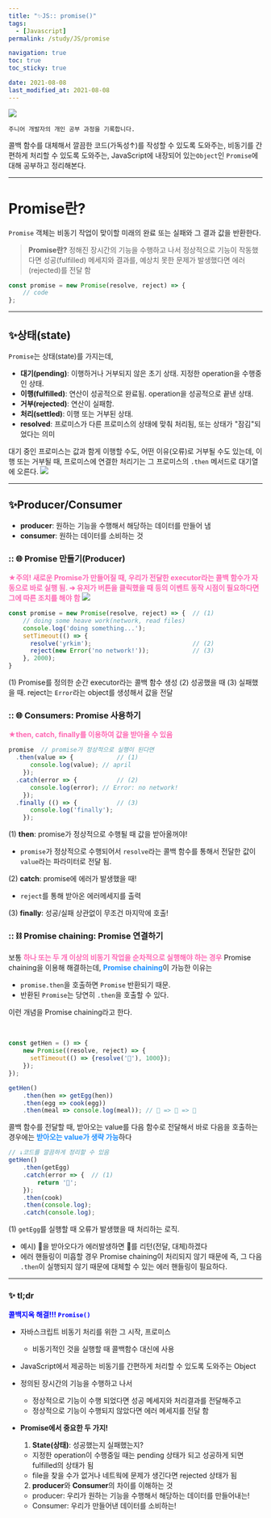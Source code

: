 ```yaml
---
title: "✨JS:: promise()"
tags:
  - [Javascript]
permalink: /study/JS/promise

navigation: true
toc: true
toc_sticky: true

date: 2021-08-08
last_modified_at: 2021-08-08
---
```


![](https://media.vlpt.us/images/april_5/post/0aa0ff89-a30b-4001-962e-e61626d72573/promise.png)


`주니어 개발자의 개인 공부 과정을 기록합니다.`

콜백 함수를 대체해서 깔끔한 코드(가독성↑)를 작성할 수 있도록 도와주는,
비동기를 간편하게 처리할 수 있도록 도와주는, 
JavaScript에 내장되어 있는`Object`인 `Promise`에 대해 공부하고 정리해본다.

---
# Promise란?
`Promise` 객체는 비동기 작업이 맞이할 미래의 완료 또는 실패와 그 결과 값을 반환한다.

>**Promise란?**
정해진 장시간의 기능을 수행하고 나서 정상적으로 기능이 작동했다면 성공(fulfilled) 메세지와 결과를, 예상치 못한 문제가 발생했다면 에러(rejected)를 전달 함

```jsx
const promise = new Promise(resolve, reject) => {
	// code
};
```

---

## ✨상태(state)

`Promise`는 상태(state)를 가지는데,
- **대기(pending)**: 이행하거나 거부되지 않은 초기 상태. 지정한 operation을 수행중인 상태.
- **이행(fulfilled)**: 연산이 성공적으로 완료됨. operation을 성공적으로 끝낸 상태.
- **거부(rejected)**: 연산이 실패함.
- **처리(settled)**: 이행 또는 거부된 상태.
- **resolved**: 프로미스가 다른 프로미스의 상태에 맞춰 처리됨, 또는 상태가 "잠김"되었다는 의미

대기 중인 프로미스는 값과 함게 이행할 수도, 어떤 이유(오류)로 거부될 수도 있는데, 이행 또는 거부될 때, 프로미스에 연결한 처리기는 그 프로미스의 `.then` 메서드로 대기열에 오른다.
![](https://images.velog.io/images/april_5/post/2f9051c4-ac49-4b57-8864-5c8eb84a8f58/image.png)

---

## ✨Producer/Consumer

- **producer**: 원하는 기능을 수행해서 해당하는 데이터를 만들어 냄
- **consumer**: 원하는 데이터를 소비하는 것


### :: 🌐 Promise 만들기(Producer)
<span style="color:hotpink">**★주의! 새로운 Promise가 만들어질 때, 우리가 전달한 executor라는 콜백 함수가 자동으로 바로 실행 됨.
  ➔ 유저가 버튼을 클릭했을 때 등의 이벤트 동작 시점이 필요하다면 그에 따른 조치를 해야 함**</span>
![](https://images.velog.io/images/april_5/post/3cb28788-12a3-4d8f-be03-124761171c50/image.png)

```jsx
const promise = new Promise(resolve, reject) => {  // (1)
	// doing some heave work(network, read files)
    console.log('doing something...');
    setTimeout(() => {
      resolve('yrkim');                            // (2)
      reject(new Error('no network!'));            // (3)
    }, 2000);
}
```
(1) Promise를 정의한 순간 executor라는 콜백 함수 생성
(2) 성공했을 때
(3) 실패했을 때. reject는 `Error`라는 object를 생성해서 값을 전달


### :: 🌐 Consumers: Promise 사용하기
<span style="color:hotpink">**★then, catch, finally를 이용하여 값을 받아올 수 있음**</span>
```jsx
promise  // promise가 정상적으로 실행이 된다면
  .then(value => {            // (1)
      console.log(value); // april
	});
  .catch(error => {           // (2)
      console.log(error); // Error: no network!
	}); 
  .finally (() => {           // (3)
      console.log('finally');
	}); 
```

(1) **then**: promise가 정상적으로 수행될 때 값을 받아올꺼야!
  - `promise`가 정상적으로 수행되어서 `resolve`라는 콜백 함수를 통해서 전달한 값이 `value`라는 파라미터로 전달 됨.
  
(2) **catch**: promise에 에러가 발생했을 때!
  - `reject`를 통해 받아온 에러메세지를 출력
  
(3) **finally**: 성공/실패 상관없이 무조건 마지막에 호출!

### :: ⛓ Promise chaining: Promise 연결하기
보통 <span style="color:hotpink">**하나 또는 두 개 이상의 비동기 작업을 순차적으로 실행해야 하는 경우**</span> Promise chaining을 이용해 해결하는데,
<span style="color:dodgerblue">**Promise chaining**</span>이 가능한 이유는 
- `promise.then`을 호출하면 `Promise` 반환되기 때문. 
- 반환된 `Promise`는 당연히 `.then`을 호출할 수 있다. 

이런 개념을 Promise chaining라고 한다.

<br />

```jsx
const getHen = () => {
    new Promise((resolve, reject) => {
      setTimeout(() => {resolve('🐓'), 1000});
    });
});

getHen()
    .then(hen => getEgg(hen))
    .then(egg => cook(egg))
    .then(meal => console.log(meal)); // 🐓 => 🥚 => 🥠
```

콜백 함수를 전달할 때, 받아오는 value를 다음 함수로 전달해서 바로 다음을 호출하는 경우에는 <span style="color:dodgerblue">**받아오는 value가 생략 가능**</span>하다
```jsx
// ↓코드를 깔끔하게 정리할 수 있음
getHen()
    .then(getEgg)
    .catch(error => {  // (1)
        return '🌭'; 
    });
    .then(cook)
    .then(console.log);
    .catch(console.log);
```
(1) `getEgg`를 실행할 때 오류가 발생했을 때 처리하는 로직. 
  - 예시) 🐓을 받아오다가 에러발생하면 🌭를 리턴(전달, 대체)하겠다
  - 에러 핸들링이 미흡할 경우 Promise chaining이 처리되지 않기 때문에 즉, 그 다음 `.then`이 실행되지 않기 때문에 대체할 수 있는 에러 핸들링이 필요하다.
  
---

### ✨ tl;dr
<span style="color:blue">**콜백지옥 해결!!! `Promise()`**</span>

- 자바스크립트 비동기 처리를 위한 그 시작, 프로미스
  - 비동기적인 것을 실행할 때 콜백함수 대신에 사용

- JavaScript에서 제공하는 비동기를 간편하게 처리할 수 있도록 도와주는 Object
- 정의된 장시간의 기능을 수행하고 나서
  - 정상적으로 기능이 수행 되었다면 성공 메세지와 처리결과를 전달해주고
  - 정상적으로 기능이 수행되지 않았다면 에러 메세지를 전달 함

- **Promise에서 중요한 두 가지!**
  1) **State(상태)**: 성공했는지 실패했는지? 
    - 지정한 operation이 수행중일 때는 pending 상태가 되고 성공하게 되면 fulfilled의 상태가 됨
    - file을 찾을 수가 없거나 네트웍에 문제가 생긴다면 rejected 상태가 됨

  2) **producer**와 **Consumer**의 차이를 이해하는 것
    - producer: 우리가 원하는 기능을 수행해서 해당하는 데이터를 만들어내는!
    - Consumer: 우리가 만들어낸 데이터를 소비하는!

